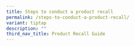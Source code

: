 ```yaml
---
title: Steps to conduct a product recall
permalink: /steps-to-conduct-a-product-recall/
variant: tiptap
description: ""
third_nav_title: Product Recall Guide
---
```

